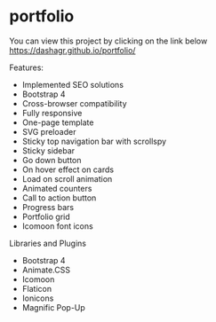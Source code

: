 # portfolio

You can view this project by clicking on the link below
https://dashagr.github.io/portfolio/

Features:

- Implemented SEO solutions
- Bootstrap 4
- Cross-browser compatibility
- Fully responsive
- One-page template
- SVG preloader
- Sticky top navigation bar with scrollspy
- Sticky sidebar
- Go down button
- On hover effect on cards
- Load on scroll animation
- Animated counters
- Call to action button
- Progress bars
- Portfolio grid
- Icomoon font icons

Libraries and Plugins

- Bootstrap 4
- Animate.CSS
- Icomoon
- Flaticon
- Ionicons
- Magnific Pop-Up
